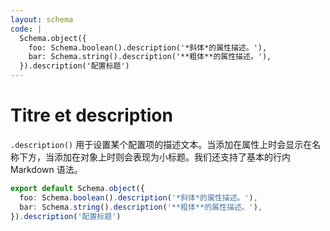 ```yaml
---
layout: schema
code: |
  Schema.object({
    foo: Schema.boolean().description('*斜体*的属性描述。'),
    bar: Schema.string().description('**粗体**的属性描述。'),
  }).description('配置标题')
---
```


# Titre et description

`.description()` 用于设置某个配置项的描述文本。当添加在属性上时会显示在名称下方，当添加在对象上时则会表现为小标题。我们还支持了基本的行内 Markdown 语法。

```ts
export default Schema.object({
  foo: Schema.boolean().description('*斜体*的属性描述。'),
  bar: Schema.string().description('**粗体**的属性描述。'),
}).description('配置标题')
```
